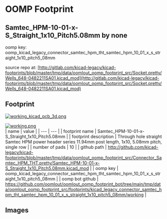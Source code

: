 # OOMP Footprint  
## Samtec_HPM-10-01-x-S_Straight_1x10_Pitch5.08mm  by none  
  
oomp key: oomp_kicad_legacy_connector_samtec_hpm_tht_samtec_hpm_10_01_x_s_straight_1x10_pitch5_08mm  
  
source repo at: [http://gitlab.com/kicad-legacy/kicad-footprints/blob/master/tmp/data/oomlout_oomp_footprint_src/Socket.pretty/Wells_648-0482211SA01.kicad_mod](http://gitlab.com/kicad-legacy/kicad-footprints/blob/master/tmp/data/oomlout_oomp_footprint_src/Socket.pretty/Wells_648-0482211SA01.kicad_mod)  
## Footprint  
  
[![working_kicad_pcb_3d.png](working_kicad_pcb_3d_600.png)](working_kicad_pcb_3d.png)  
  
[![working.png](working_600.png)](working.png)  
| name | value | 
| --- | --- | 
| footprint name | Samtec_HPM-10-01-x-S_Straight_1x10_Pitch5.08mm | 
| footprint description | Through hole straight Samtec HPM power header series 11.94mm post length, 1x10, 5.08mm pitch, single row | 
| number of pads | 10 | 
| github path | http://github.com/kicad-legacy/kicad-footprints/blob/master/tmp/data/oomlout_oomp_footprint_src/Connector_Samtec_HPM_THT.pretty/Samtec_HPM-10-01-x-S_Straight_1x10_Pitch5.08mm.kicad_mod | 
| oomp key | oomp_kicad_legacy_connector_samtec_hpm_tht_samtec_hpm_10_01_x_s_straight_1x10_pitch5_08mm | 
| oomp bot github | https://github.com/oomlout/oomlout_oomp_footprint_bot/tree/main/tmp/data/oomlout_oomp_footprint_src/footprints/kicad_legacy_connector_samtec_hpm_tht_samtec_hpm_10_01_x_s_straight_1x10_pitch5_08mm/working | 
## Images  
